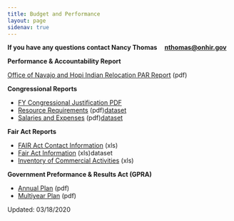 ```yaml
---
title: Budget and Performance
layout: page
sidenav: true
---
```


**If you have any questions contact Nancy Thomas     [nthomas@onhir.gov](mailto:nthomas@onhir.gov?subject=Budget%20question%20from%20onhir.gov%20link)**

**Performance & Accountability Report**

[Office of Navajo and Hopi Indian Relocation PAR Report]({{site.baseurl}}/assets/documents/budget-and-performance/FY2019_PAR.pdf "PAR Report") (pdf)

**Congressional Reports**

*   [FY Congressional Justification PDF]({{site.baseurl}}/assets/documents/CJ/FY2021-Cong-Budget-Total.pdf "FY2021-Cong-Budget-Total")
*   [Resource Requirements]({{site.baseurl}}/assets/documents/budget-and-performance/Congressional%20Resource%20Requirements.pdf "Resource Requirements pdf") (pdf)[dataset]({{site.baseurl}}/assets/documents/datasets/Congressional_Resource_Requirements.csv "Resources Requirements csv")
*   [Salaries and Expenses]({{site.baseurl}}/assets/documents/budget-and-performance/Congressional%20Salaries%20and%20Expenses.pdf "Salaries and Expenses pdf") (pdf)[dataset]({{site.baseurl}}/assets/documents/datasets/Cong%20Salaries%20and%20Expenses.xls "Salaries and Expenses xls format")

**Fair Act Reports**

*   [FAIR Act Contact Information]({{site.baseurl}}/assets/documents/budget-and-performance/Fair%20Act%20contact%20info.xls "Fair Act contact info") (xls)
*   [Fair Act Information]({{site.baseurl}}/assets/documents/datasets/FAIR_Act_summary_figures.xls "Fair Act Information xls") (xls)dataset
*   [Inventory of Commercial Activities]({{site.baseurl}}/assets/documents/budget-and-performance/FAIR%20Act%20summary%20figures.xls "Inventjory of Commercial Activities") (xls)

**Government Preformance & Results Act (GPRA)**

*   [Annual Plan]({{site.baseurl}}/assets/documents/budget-and-performance/GPRA%20Annual%20Plan.pdf "Annual Plan") (pdf)
*   [Multiyear Plan]({{site.baseurl}}/assets/documents/budget-and-performance/GPRA%20Multiyear.pdf "Multiyear Plan") (pdf)

Updated: 03/18/2020
